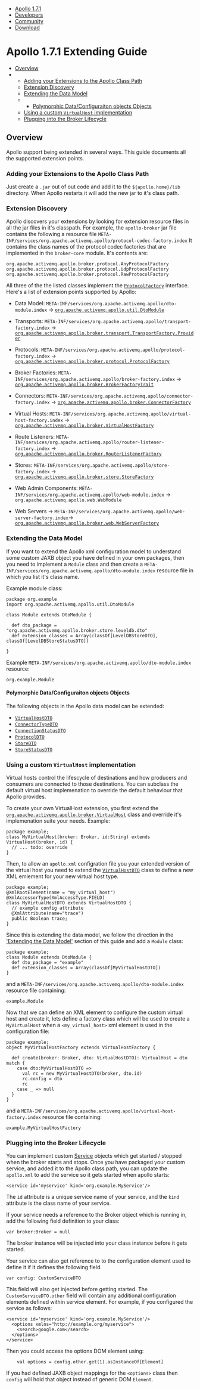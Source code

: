        

*   [Apollo 1.7.1](../index.html)
*   [Developers](../community/developers.html)
*   [Community](../community/index.html)
*   [Download](../download.html)

Apollo 1.7.1 Extending Guide
============================

*   [Overview](#Overview)
*   *   [Adding your Extensions to the Apollo Class Path](#Adding_your_Extensions_to_the_Apollo_Class_Path)
    *   [Extension Discovery](#Extension_Discovery)
    *   [Extending the Data Model](#Extending_the_Data_Model)
    *   *   [Polymorphic Data/Configuraiton objects Objects](#Polymorphic_Data_Configuraiton_objects_Objects)
    *   [Using a custom `VirtualHost` implementation](#Using_a_custom__code_VirtualHost__code__implementation)
    *   [Plugging into the Broker Lifecycle](#Plugging_into_the_Broker_Lifecycle)

Overview
--------

Apollo support being extended in several ways. This guide documents all the supported extension points.

### Adding your Extensions to the Apollo Class Path

Just create a `.jar` out of out code and add it to the `${apollo.home}/lib` directory. When Apollo restarts it will add the new jar to it's class path.

### Extension Discovery

Apollo discovers your extensions by looking for extension resource files in all the jar files in it's classpath. For example, the `apollo-broker` jar file contains the following a resource file `META-INF/services/org.apache.activemq.apollo/protocol-codec-factory.index` It contains the class names of the protocol codec factories that are implemented in the `broker-core` module. It's contents are:

    org.apache.activemq.apollo.broker.protocol.AnyProtocolFactory
    org.apache.activemq.apollo.broker.protocol.UdpProtocolFactory
    org.apache.activemq.apollo.broker.protocol.RawProtocolFactory

All three of the the listed classes implement the [`ProtocolFactory`](api/apollo-broker/index.html#org.apache.activemq.apollo.broker.protocol.ProtocolFactory) interface. Here's a list of extension points supported by Apollo:

*   Data Model: `META-INF/services/org.apache.activemq.apollo/dto-module.index` → [`org.apache.activemq.apollo.util.DtoModule`](api/apollo-util/index.html#org.apache.activemq.apollo.util.DtoModule)
    
*   Transports: `META-INF/services/org.apache.activemq.apollo/transport-factory.index` → [`org.apache.activemq.apollo.broker.transport.TransportFactory.Provider`](api/apollo-broker/index.html#org.apache.activemq.apollo.broker.transport.TransportFactory$$Provider)
    
*   Protocols: `META-INF/services/org.apache.activemq.apollo/protocol-factory.index` → [`org.apache.activemq.apollo.broker.protocol.ProtocolFactory`](api/apollo-broker/index.html#org.apache.activemq.apollo.broker.protocol.ProtocolFactory)
    
*   Broker Factories: `META-INF/services/org.apache.activemq.apollo/broker-factory.index` → [`org.apache.activemq.apollo.broker.BrokerFactoryTrait`](api/apollo-broker/index.html#org.apache.activemq.apollo.broker.BrokerFactoryTrait)
    
*   Connectors: `META-INF/services/org.apache.activemq.apollo/connector-factory.index` → [`org.apache.activemq.apollo.broker.ConnectorFactory`](api/apollo-broker/index.html#org.apache.activemq.apollo.broker.ConnectorFactory)
    
*   Virtual Hosts: `META-INF/services/org.apache.activemq.apollo/virtual-host-factory.index` → [`org.apache.activemq.apollo.broker.VirtualHostFactory`](api/apollo-broker/index.html#org.apache.activemq.apollo.broker.VirtualHostFactory)
    
*   Route Listeners: `META-INF/services/org.apache.activemq.apollo/router-listener-factory.index` → [`org.apache.activemq.apollo.broker.RouterListenerFactory`](api/apollo-broker/index.html#org.apache.activemq.apollo.broker.RouterListenerFactory)
    
*   Stores: `META-INF/services/org.apache.activemq.apollo/store-factory.index` → [`org.apache.activemq.apollo.broker.store.StoreFactory`](api/apollo-broker/index.html#org.apache.activemq.apollo.broker.store.StoreFactory)
    
*   Web Admin Components: `META-INF/services/org.apache.activemq.apollo/web-module.index` → `org.apache.activemq.apollo.web.WebModule`
    
*   Web Servers → `META-INF/services/org.apache.activemq.apollo/web-server-factory.index`→ [`org.apache.activemq.apollo.broker.web.WebServerFactory`](api/apollo-broker/index.html#org.apache.activemq.apollo.broker.web.WebServerFactory)
    

### Extending the Data Model

If you want to extend the Apollo xml configuration model to understand some custom JAXB object you have defined in your own packages, then you need to implement a `Module` class and then create a `META-INF/services/org.apache.activemq.apollo/dto-module.index` resource file in which you list it's class name.

Example module class:

    
    package org.example
    import org.apache.activemq.apollo.util.DtoModule
    
    class Module extends DtoModule {
    
      def dto_package = "org.apache.activemq.apollo.broker.store.leveldb.dto"
      def extension_classes = Array(classOf[LevelDBStoreDTO], classOf[LevelDBStoreStatusDTO])
    
    }
    

Example `META-INF/services/org.apache.activemq.apollo/dto-module.index` resource:

    org.example.Module

#### Polymorphic Data/Configuraiton objects Objects

The following objects in the Apollo data model can be extended:

*   [`VirtualHostDTO`](api/apollo-dto/org/apache/activemq/apollo/dto/VirtualHostDTO.html)
*   [`ConnectorTypeDTO`](api/apollo-dto/org/apache/activemq/apollo/dto/ConnectorTypeDTO.html)
*   [`ConnectionStatusDTO`](api/apollo-dto/org/apache/activemq/apollo/dto/ConnectionStatusDTO.html)
*   [`ProtocolDTO`](api/apollo-dto/org/apache/activemq/apollo/dto/ProtocolDTO.html)
*   [`StoreDTO`](api/apollo-dto/org/apache/activemq/apollo/dto/StoreDTO.html)
*   [`StoreStatusDTO`](api/apollo-dto/org/apache/activemq/apollo/dto/StoreStatusDTO.html)

### Using a custom `VirtualHost` implementation

Virtual hosts control the lifescycle of destinations and how producers and consumers are connected to those destinations. You can subclass the default virtual host implemenation to override the default behaviour that Apollo provides.

To create your own VirtualHost extension, you first extend the [`org.apache.activemq.apollo.broker.VirtualHost`](api/apollo-broker/index.html#org.apache.activemq.apollo.broker.VirtualHost) class and override it's implemenation suite your needs. Example:

    package example;
    class MyVirtualHost(broker: Broker, id:String) extends VirtualHost(broker, id) {
      // ... todo: override
    }

Then, to allow an `apollo.xml` configration file you your extended version of the virtual host you need to extend the [`VirtualHostDTO`](api/apollo-dto/org/apache/activemq/apollo/dto/VirtualHostDTO.html) class to define a new XML emlement for your new virtual host type.

    package example;
    @XmlRootElement(name = "my_virtual_host")
    @XmlAccessorType(XmlAccessType.FIELD)
    class MyVirtualHostDTO extends VirtualHostDTO {
      // example config attribute
      @XmlAttribute(name="trace")
      public Boolean trace;
    }

Since this is extending the data model, we follow the direction in the ['Extending the Data Model'](#Extending_the_Data_Model) section of this guide and add a `Module` class:

    package example;
    class Module extends DtoModule {
      def dto_package = "example"
      def extension_classes = Array(classOf[MyVirtualHostDTO])
    }

and a `META-INF/services/org.apache.activemq.apollo/dto-module.index` resource file containing:

    example.Module

Now that we can define an XML element to configure the custom virtual host and create it, lets define a factory class which will be used to create a `MyVirtualHost` when a `<my_virtual_host>` xml element is used in the configuration file:

    package example;
    object MyVirtualHostFactory extends VirtualHostFactory {
    
      def create(broker: Broker, dto: VirtualHostDTO): VirtualHost = dto match {
        case dto:MyVirtualHostDTO =>
          val rc = new MyVirtualHostDTO(broker, dto.id)
          rc.config = dto
          rc
        case _ => null
      }
    }

and a `META-INF/services/org.apache.activemq.apollo/virtual-host-factory.index` resource file containing:

    example.MyVirtualHostFactory

### Plugging into the Broker Lifecycle

You can implement custom [Service](api/apollo-util/index.html#org.apache.activemq.apollo.util.Service) objects which get started / stopped when the broker starts and stops. Once you have packaged your custom service, and added it to the Apollo class path, you can update the `apollo.xml` to add the service so it gets started when apollo starts:

    
    <service id='myservice' kind='org.example.MyService'/>
    

The `id` attribute is a unique service name of your service, and the `kind` attribute is the class name of your service.

If your service needs a reference to the Broker object which is running in, add the following field definition to your class:

    
    var broker:Broker = null
    

The broker instance will be injected into your class instance before it gets started.

Your service can also get reference to to the configuration element used to define it if it defines the following field.

    
    var config: CustomServiceDTO
    

This field will also get injected before getting started. The `CustomServiceDTO.other` field will contain any additional configuration elements defined within service element. For example, if you configured the service as follows:

    
    <service id='myservice' kind='org.example.MyService'/>
      <options xmlns="http://example.org/myservice">
        <search>google.com</search>
      </options>
    </service>
    

Then you could access the options DOM element using:

    
        val options = config.other.get(1).asInstanceOf[Element]
    

If you had defined JAXB object mappings for the `<options>` class then `config` will hold that object instead of generic DOM `Element`.